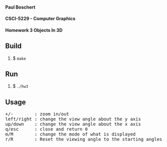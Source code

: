 #### Paul Boschert
#### CSCI-5229 - Computer Graphics
#### Homework 3 Objects In 3D

## Build
1. $ `make`

## Run
1. $ `./hw3`

## Usage
<pre>
+/-        : zoom in/out
left/right : change the view angle about the y axis
up/down    : change the view angle about the x axis
q/esc      : close and return 0
m/M        : change the mode of what is displayed
r/R        : Reset the viewing angle to the starting angles
</pre>

